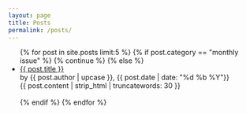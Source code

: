 ```yaml
---
layout: page
title: Posts
permalink: /posts/
---
```


<html>
<ul class="post-ul">
    {% for post in site.posts limit:5 %}
        {% if post.category == "monthly issue" %}
          {% continue %}
        {% else %}
          <li><a href="{{ post.url }}">{{ post.title }}</a>
          <br>by {{ post.author | upcase }}, {{ post.date | date: "%d %b %Y"}}
          <br>{{ post.content | strip_html | truncatewords: 30 }}</li>
          <br>
        {% endif %}
    {% endfor %}
</ul>
</html>